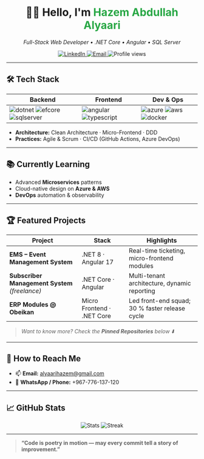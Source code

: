 <h1 align="center">👋🏽 Hello, I'm <span style="color:#28a745;">Hazem Abdullah Alyaari</span></h1>
<p align="center">
  <em>Full-Stack Web Developer • .NET Core • Angular • SQL&nbsp;Server</em>
</p>

<p align="center">
  <a href="[https://www.linkedin.com/in/hazem-alyaari](https://www.linkedin.com/in/hazem-alyaari-23973b2a7/)">
    <img alt="LinkedIn" src="https://img.shields.io/badge/LinkedIn-0A66C2?style=for-the-badge&logo=linkedin&logoColor=white">
  </a>
  <a href="mailto:alyaarihazem@gmail.com">
    <img alt="Email" src="https://img.shields.io/badge/email-D14836?style=for-the-badge&logo=gmail&logoColor=white">
  </a>
  <img alt="Profile views" src="https://komarev.com/ghpvc/?username=AlyaariHazem&style=for-the-badge">
</p>

---

## 🛠️ Tech Stack
| **Backend** | **Frontend** | **Dev & Ops** |
|-------------|--------------|---------------|
| ![dotnet](https://img.shields.io/badge/.NET-512BD4?style=flat&logo=dotnet&logoColor=white) ![efcore](https://img.shields.io/badge/EF%20Core-6E4C13?style=flat&logo=dotnet&logoColor=white) ![sqlserver](https://img.shields.io/badge/SQL%20Server-CC2927?style=flat&logo=microsoftsqlserver&logoColor=white) | ![angular](https://img.shields.io/badge/Angular-DD0031?style=flat&logo=angular&logoColor=white) ![typescript](https://img.shields.io/badge/TypeScript-3178C6?style=flat&logo=typescript&logoColor=white) | ![azure](https://img.shields.io/badge/Azure-0078D4?style=flat&logo=microsoftazure&logoColor=white) ![aws](https://img.shields.io/badge/AWS-232F3E?style=flat&logo=amazonaws&logoColor=white) ![docker](https://img.shields.io/badge/Docker-2496ED?style=flat&logo=docker&logoColor=white) |

- **Architecture:** Clean Architecture · Micro-Frontend · DDD  
- **Practices:** Agile & Scrum · CI/CD (GitHub Actions, Azure DevOps)

---

## 📚 Currently Learning
- Advanced **Microservices** patterns  
- Cloud-native design on **Azure & AWS**  
- **DevOps** automation & observability

---

## 🏆 Featured Projects
| Project | Stack | Highlights |
|---------|-------|-----------|
| **EMS – Event Management System** | .NET 8 · Angular 17 | Real-time ticketing, micro-frontend modules |
| **Subscriber Management System** _(freelance)_ | .NET Core · Angular | Multi-tenant architecture, dynamic reporting |
| **ERP Modules @ Obeikan** | Micro Frontend · .NET Core | Led front-end squad; 30 % faster release cycle |

> _Want to know more? Check the **Pinned Repositories** below ⬇️_

---

## 🌱 How to Reach Me
- 📫 **Email:** alyaarihazem@gmail.com  
- 📱 **WhatsApp / Phone:** +967-776-137-120  

---

## 📈 GitHub Stats
<p align="center">
  <img src="https://github-readme-stats.vercel.app/api?username=AlyaariHazem&show_icons=true&theme=transparent&hide_title=true" alt="Stats">
  <img src="https://streak-stats.demolab.com/?user=AlyaariHazem&theme=transparent&date_format=M%20j%5B%2C%20Y%5D" alt="Streak">
</p>

---

> **“Code is poetry in motion — may every commit tell a story of improvement.”**

